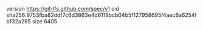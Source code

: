 version https://git-lfs.github.com/spec/v1
oid sha256:9753fba82ddf7c6d3863e4d6118bcb04b5f127958695f4aec6a6254fbf32a295
size 6405
